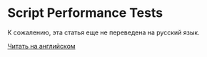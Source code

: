 # Script Performance Tests

К сожалению, эта статья еще не переведена на русский язык.

[Читать на английском](/en/ride/script-performance-tests)
